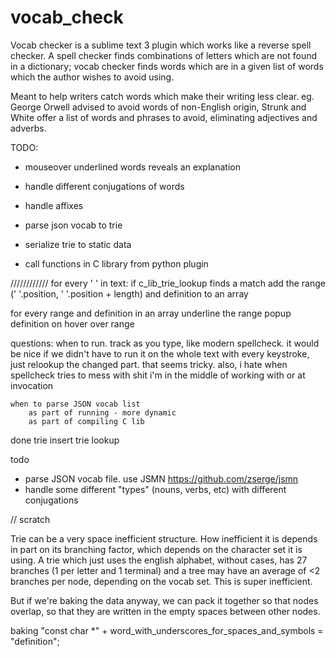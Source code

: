 # vocab_check

Vocab checker is a sublime text 3 plugin which works like a reverse spell checker. A spell checker finds combinations of letters which are not found in a dictionary; vocab checker finds words which are in a given list of words which the author wishes to avoid using.

Meant to help writers catch words which make their writing less clear. eg. George Orwell advised to avoid words of non-English origin, Strunk and White offer a list of words and phrases to avoid, eliminating adjectives and adverbs.

TODO:
* mouseover underlined words reveals an explanation
* handle different conjugations of words
* handle affixes

* parse json vocab to trie
* serialize trie to static data

* call functions in C library from python plugin


////////////
for every ' ' in text:
	if c_lib_trie_lookup finds a match
		add the range (' '.position, ' '.position + length) and definition to an array

for every range and definition in an array
	underline the range
	popup definition on hover over range



questions:
	when to run.
		track as you type, like modern spellcheck. it would be nice if we didn't have to run it on the whole text with every keystroke, just relookup the changed part. that seems tricky. also, i hate when spellcheck tries to mess with shit i'm in the middle of working with
		or at invocation

	when to parse JSON vocab list
		as part of running - more dynamic
		as part of compiling C lib


done
trie insert
trie lookup

todo
* parse JSON vocab file. use JSMN https://github.com/zserge/jsmn
* handle some different "types" (nouns, verbs, etc) with different conjugations



// scratch

Trie can be a very space inefficient structure. How inefficient it is depends in part on its branching factor, which depends on the character set it is using. A trie which just uses the english alphabet, without cases, has 27 branches (1 per letter and 1 terminal) and a tree may have an average of <2 branches per node, depending on the vocab set. This is super inefficient.

But if we're baking the data anyway, we can pack it together so that nodes overlap, so that they are written in the empty spaces between other nodes.


baking
"const char *" + word_with_underscores_for_spaces_and_symbols = "definition";
